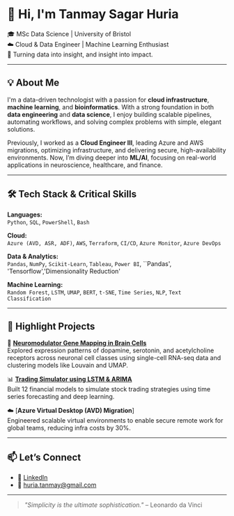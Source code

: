 # 👋 Hi, I'm Tanmay Sagar Huria

🎓 MSc Data Science | University of Bristol  
☁️ Cloud & Data Engineer | Machine Learning Enthusiast  
🚀 Turning data into insight, and insight into impact.

---

## 💡 About Me

I'm a data-driven technologist with a passion for **cloud infrastructure**, **machine learning**, and **bioinformatics**. With a strong foundation in both **data engineering** and **data science**, I enjoy building scalable pipelines, automating workflows, and solving complex problems with simple, elegant solutions.

Previously, I worked as a **Cloud Engineer III**, leading Azure and AWS migrations, optimizing infrastructure, and delivering secure, high-availability environments. Now, I’m diving deeper into **ML/AI**, focusing on real-world applications in neuroscience, healthcare, and finance.

---

## 🛠️ Tech Stack & Critical Skills

**Languages:**  
`Python`, `SQL`, `PowerShell`, `Bash`

**Cloud:**  
`Azure (AVD, ASR, ADF)`, `AWS`, `Terraform`, `CI/CD`, `Azure Monitor`, `Azure DevOps`

**Data & Analytics:**  
`Pandas`, `NumPy`, `Scikit-Learn`, `Tableau`, `Power BI`, ``Pandas', 'Tensorflow','Dimensionality Reduction'

**Machine Learning:**  
`Random Forest`, `LSTM`, `UMAP`, `BERT`, `t-SNE`, `Time Series`, `NLP`, `Text Classification`

---

## 📂 Highlight Projects

🧬 [**Neuromodulator Gene Mapping in Brain Cells**](https://github.com/tshhuria/MappingNeuromodulatorGeneReceptors)  
Explored expression patterns of dopamine, serotonin, and acetylcholine receptors across neuronal cell classes using single-cell RNA-seq data and clustering models like Louvain and UMAP.

📊 [**Trading Simulator using LSTM & ARIMA**](https://github.com/UoB-DSMP-2023-24/dsmp-2024-group15)  
Built 12 financial models to simulate stock trading strategies using time series forecasting and deep learning.

☁️ [**Azure Virtual Desktop (AVD) Migration**]  
Engineered scalable virtual environments to enable secure remote work for global teams, reducing infra costs by 30%.

---

## 📫 Let’s Connect

- 💼 [LinkedIn](https://www.linkedin.com/in/tanmayhuria)
- 📧 huria.tanmay@gmail.com

---

> _"Simplicity is the ultimate sophistication."_ – Leonardo da Vinci
